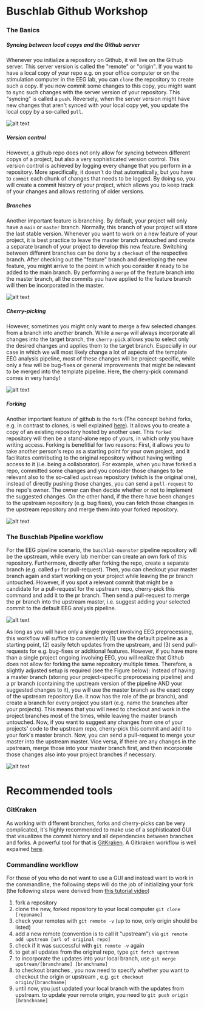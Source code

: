 # Buschlab Github Workshop

### The Basics

##### Syncing between local copys and the Github server 
Whenever you initialize a repository on Github, it will live on the Github server. This server version is called the "remote" or "origin". If you want to have a local copy of your repo e.g. on your office computer or on the stimulation computer in the EEG lab, you can `clone` the repository to create such a copy. If you now commit some changes to this copy, you might want to sync such changes with the server version of your repository. This "syncing" is called a `push`. Reversely, when the server version might have new changes that aren't synced with your local copy yet, you update the local copy by a so-called `pull`.

![alt text](https://github.com/remichel/fork_it_like_its_hot/blob/master/basics1.png)

##### Version control

However, a github repo does not only allow for syncing between different copys of a project, but also a very sophisticated version control. This version control is achieved by logging every change that you perform in a repository. More specifically, it doesn't do that automatically, but you have to `commit` each chunk of changes that needs to be logged. By doing so, you will create a commit history of your project, which allows you to keep track of your changes and allows restoring of older versions. 

##### Branches

Another important feature is branching. By default, your project will only have a `main` or `master` branch. Normally, this branch of your project will store the last stable version. Whenever you want to work on a new feature of your project, it is best practice to leave the master branch untouched and create a separate branch of your project to develop this new feature. Switching between different branches can be done by a `checkout` of the respective branch. After checking out the "feature" branch and developing the new feature, you might arrive to the point in which you consider it ready to be added to the main branch. By performing a `merge` of the feature branch into the master branch, all the commits you have applied to the feature branch will then be incorporated in the master. 

![alt text](https://github.com/remichel/fork_it_like_its_hot/blob/master/basics2.png)

##### Cherry-picking

However, sometimes you might only want to merge a few selected changes from a branch into another branch. While a `merge` will always incorporate all changes into the target branch, the `cherry-pick` allows you to select only the desired changes and applies them to the target branch. Especially in our case in which we will most likely change a lot of aspects of the template EEG analysis pipeline, most of these changes will be project-specific, while only a few will be bug-fixes or general improvements that might be relevant to be merged into the template pipeline. Here, the cherry-pick command comes in very handy!

![alt text](https://github.com/remichel/fork_it_like_its_hot/blob/master/cherrypick1.png)


##### Forking 

Another important feature of github is the `fork` (The concept behind forks, e.g. in contrast to clones, is well explained [here](https://www.youtube.com/watch?v=EAC6zUmgkgQ)). It allows you to create a copy of an existing repository hosted by another user. This `forked` repository will then be a stand-alone repo of yours, in which only you have writing access. Forking is benefitial for two reasons: First, it allows you to take another person's repo as a starting point for your own project, and it facilitates contributing to the original repository without having writing access to it (i.e. being a collaborator). For example, when you have forked a repo, committed some changes and you consider those changes to be relevant also to the so-called `upstream` repository (which is the original one), instead of directly pushing those changes, you can send a `pull-request` to the repo's owner. The owner can then decide whether or not to implement the suggested changes. On the other hand, if the there have been changes to the upstream repository (e.g. bug fixes), you can fetch those changes in the upstream repository and merge them into your forked repository.

![alt text](https://github.com/remichel/fork_it_like_its_hot/blob/master/fork1.png)

### The Buschlab Pipeline workflow

For the EEG pipeline scenario, the `buschlab-muenster` pipeline repository will be the upstream, while every lab member can create an own fork of this repository. Furthermore, directly after forking the repo, create a separate branch (e.g. called `pr` for pull-request). Then, you can checkout your master branch again and start working on your project while leaving the pr branch untouched. However, if you spot a relevant commit that might be a candidate for a pull-request for the upstream repo, cherry-pick this command and add it to the pr branch. Then send a pull-request to merge the pr branch into the upstream master, i.e. suggest adding your selected commit to the default EEG analysis pipeline.

![alt text](https://github.com/remichel/fork_it_like_its_hot/blob/master/fork3.png)

As long as you will have only a single project involving EEG preprocessing, this workflow will suffice to conveniently (1) use the default pipeline as a starting point, (2) easily fetch updates from the upstream, and (3) send pull-requests for e.g. bug-fixes or additional features. However, if you have more than a single project ongoing involving EEG, you will realize that Github does not allow for forking the same repository multiple times. Therefore, a slightly adjusted setup is required (see the Figure below): Instead of having a master branch (storing your project-specific preprocessing pipeline) and a pr branch (containing the upstream version of the pipeline AND your suggested changes to it), you will use the master branch as the exact copy of the upstream repository (i.e. it now has the role of the pr branch), and create a branch for every project you start (e.g. name the branches after your projects). This means that you will need to checkout and work in the project branches most of the times, while leaving the master branch untouched. Now, if you want to suggest any changes from one of your projects' code to the upstream repo, cherry-pick this commit and add it to your fork's master branch. Now, you can send a pull-request to merge your master into the upstream master. Vice versa, if there are any changes in the upstream, merge those into your master branch first, and then incorporate those changes also into your project branches if necessary.

![alt text](https://github.com/remichel/fork_it_like_its_hot/blob/master/workflow1.png)

# Recommended tools

### GitKraken

As working with different branches, forks and cherry-picks can be very complicated, it's highly recommended to make use of a sophisticated GUI that visualizes the commit history and all dependencies between branches and forks. A powerful tool for that is [GitKraken](https://www.gitkraken.com/). A Gitkraken workflow is well expained [here](https://www.youtube.com/watch?v=j_qpzND5yAg).

### Commandline workflow

For those of you who do not want to use a GUI and instead want to work in the commandline, the following steps will do the job of initializing your fork (the following steps were derived from [this tutorial video](https://www.youtube.com/watch?v=deEYHVpE1c8&t=480s))

1. fork a repository
2. clone the new, forked repository to your local computer `git clone [reponame]`
3. check your remotes with `git remote -v` (up to now, only origin should be listed)
4. add a new remote (convention is to call it "upstream") via `git remote add upstream [url of original repo]`
5. check if it was successful with `git remote -v` again
6. to get all updates from the original repo, type `git fetch upstream`
7. to incorporate the updates into your local branch, use `git merge upstream/[branchname] [branchname]` 
8. to checkout branches , you now need to specify whether you want to checkout the origin or upstream , e.g. `git checkout origin/[branchname]`
9. until now, you just updated your local branch with the updates from upstream. to update your remote origin, you need to `git push origin [branchname]`

